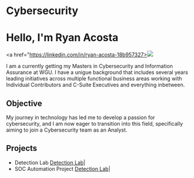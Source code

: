 # Cybersecurity
# Hello, I'm Ryan Acosta
<a href="https://linkedin.com/in/ryan-acosta-18b957327><img src="https://img.shields.io/badge/-LinkedIn-0072b1?&style=for-the-badge&logo=linkedin&logoColor=white" /></a>

I am a currently getting my Masters in Cybersecurity and Information Assurance at WGU. I have a unigue background that includes several years leading initiatives across multiple functional business areas working with Individual Contributors and C-Suite Executives and everything inbetween. 

## Objective

My journey in technology has led me to develop a passion for cybersecurity, and I am now eager to transition into this field, specifically aiming to join a Cybersecurity team as an Analyst.

## Projects
- Detection Lab <a href="https://google.com">Detection Lab</a>|
- SOC Automation Project <a href="https://google.com">Detection Lab</a>|
